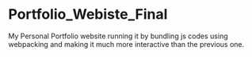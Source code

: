 # Portfolio_Webiste_Final
My Personal Portfolio website running it by bundling js codes using webpacking and making it much more interactive than the previous one.
